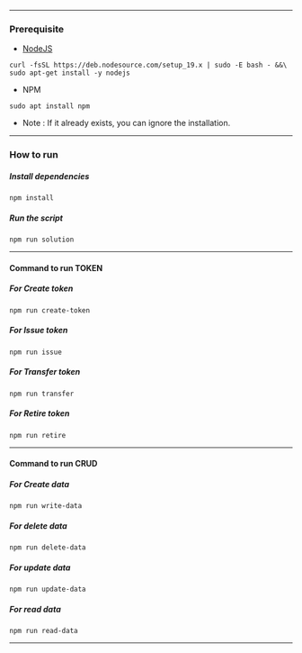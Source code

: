 _________________________
### Prerequisite

- [NodeJS](https://nodejs.org/en/)
```shell
curl -fsSL https://deb.nodesource.com/setup_19.x | sudo -E bash - &&\
sudo apt-get install -y nodejs
```
- NPM
```shell
sudo apt install npm
```
- Note :
If it already exists, you can ignore the installation.
_________________________

### How to run

##### Install dependencies

```shell
npm install
```

##### Run the script

```
npm run solution
```

_________________________
#### Command to run TOKEN

##### For Create token
```
npm run create-token
```
##### For Issue token
```
npm run issue
```
##### For Transfer token
```
npm run transfer
```
##### For Retire token
```
npm run retire
```
_________________________

#### Command to run CRUD

##### For Create data
```
npm run write-data
```
##### For delete data
```
npm run delete-data
```
##### For update data
```
npm run update-data
```
##### For read data
```
npm run read-data
```
_________________________
